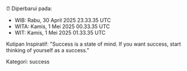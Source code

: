 ⏰ Diperbarui pada:
- WIB: Rabu, 30 April 2025 23.33.35 UTC
- WITA: Kamis, 1 Mei 2025 00.33.35 UTC
- WIT: Kamis, 1 Mei 2025 01.33.35 UTC

Kutipan Inspiratif:
"Success is a state of mind. If you want success, start thinking of yourself as a success."


Kategori: success

